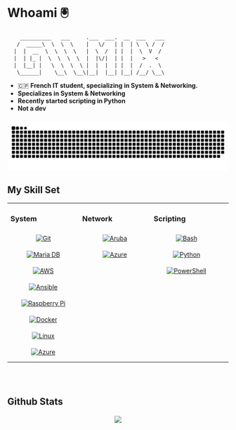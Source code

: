 # Whoami 🖲️ 

```
    __________   ___     .___  ___.  __  ___   ___
   /  _____\  \  \  \    |   \/   | |  | \  \ /  /
  |  |  __  \  \  \  \   |  \  /  | |  |  \  V  / 
  |  | |_ |  \  \  \  \  |  |\/|  | |  |   >   <  
  |  |__| |   \  \  \  \ |  |  |  | |  |  /  .  \ 
   \______|    \__\  \__\|__|  |__| |__| /__/ \__\
```  
  
- 🇨🇵 **French IT student, specializing in System & Networking.**
- **Specializes in System & Networking**
- **Recently started scripting in Python**
- **Not a dev**


###

<img src="https://raw.githubusercontent.com/platane/snk/output/github-contribution-grid-snake-dark.svg" />

###

## My Skill Set  
<table><tr><td valign="top" width="33%">

### System  
<div align="center">  
<a href="https://github.com/" target="_blank"><img style="margin: 10px" src="https://profilinator.rishav.dev/skills-assets/git-scm-icon.svg" alt="Git" height="50" /></a>  
<a href="https://mariadb.org/" target="_blank"><img style="margin: 10px" src="https://profilinator.rishav.dev/skills-assets/mariadb.png" alt="Maria DB" height="50" /></a>  
<a href="https://aws.amazon.com/" target="_blank"><img style="margin: 10px" src="https://profilinator.rishav.dev/skills-assets/amazonwebservices-original-wordmark.svg" alt="AWS" height="50" /></a>  
<a href="https://www.ansible.com/" target="_blank"><img style="margin: 10px" src="https://elpuig.xeill.net/Members/vcarceler/articulos/ansible/Ansible_logo.svg.png/@@images/91bf27d2-4ecb-46fa-ab91-ff62696b9109.png" alt="Ansible" height="50" /></a>  
<a href="https://www.raspberrypi.org/" target="_blank"><img style="margin: 10px" src="https://logodownload.org/wp-content/uploads/2018/02/raspberry-pi-logo-2.png"alt="Raspberry Pi" height="50" /></a>  
<a href="https://www.docker.com/" target="_blank"><img style="margin: 10px" src="https://logos-world.net/wp-content/uploads/2021/02/Docker-Emblem.png" alt="Docker" height="50" /></a>  
<a href="https://www.linux.org/" target="_blank"><img style="margin: 10px" src="https://profilinator.rishav.dev/skills-assets/linux-original.svg" alt="Linux" height="50" /></a>  
<a href="https://azure.microsoft.com/en-in/" target="_blank"><img style="margin: 10px" src="https://swimburger.net/media/ppnn3pcl/azure.png" alt="Azure" height="50" /></a>  
  
</div>

</td><td valign="top" width="33%">


### Network  
<div align="center">  
<a href="https://www.arubanetworks.com/" target="_blank"><img style="margin: 10px" src="https://seeklogo.com/images/A/aruba-networks-logo-E96A09DBDA-seeklogo.com.png" alt="Aruba" height="50" /></a>
<a href="https://www.cisco.com/" target="_blank"><img style="margin: 10px" src="https://logo-logos.com/2016/10/Cisco_logo.png" alt="Azure" height="50" /></a> 
</div>

</td><td valign="top" width="33%">


### Scripting
<div align="center">
<a href="https://www.gnu.org/software/bash/" target="_blank"><img style="margin: 10px" src="https://dwglogo.com/wp-content/uploads/2019/03/1800px-gnu_bash_logo-1024x705.png" alt="Bash" height="50" /></a>
<a href="https://www.python.org/" target="_blank"><img style="margin: 10px" src="https://profilinator.rishav.dev/skills-assets/python-original.svg" alt="Python" height="50" /></a>
<a href="https://docs.microsoft.com/en-us/powershell/" target="_blank"><img style="margin: 10px" src="https://profilinator.rishav.dev/skills-assets/powershell.png" alt="PowerShell" height="50" /></a>
</div>

</td><td valign="top" width="33%">


</td></tr></table>  

<br/>  

<br/>  


## Github Stats  
<div align="center"><img src="https://github-readme-stats.vercel.app/api?username=gapoly&show_icons=true&count_private=true&hide_border=true" align="center" /></div>  

<br/>  


